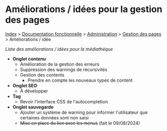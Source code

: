 # Améliorations / idées pour la gestion des pages

[Index](../../../../../index.md) > [Documentation fonctionnelle](../../../index.md) > [Administration](../../index.md) > [Gestion des pages](page.md) > Améliorations / idée

*Liste des améliorations / idées pour la médiathèque*

- **Onglet contenu**
  - Amélioration de la gestion des erreurs
  - Suppression des warnings de récursivités
  - Gestion des contents
    - Prendre en compte les nouveaux types de content
- **Onglet SEO**
  - À développer
- **Tag**
  - Revoir l'interface CSS de l'autocompletion
- **Onglet sauvegarde**
  - Ajouter un système de warning pour informer l'utilisateur que certaines données sont non saisi
  - ~~Mise en place du lien avec les menus~~ (fait le 09/08/2024)